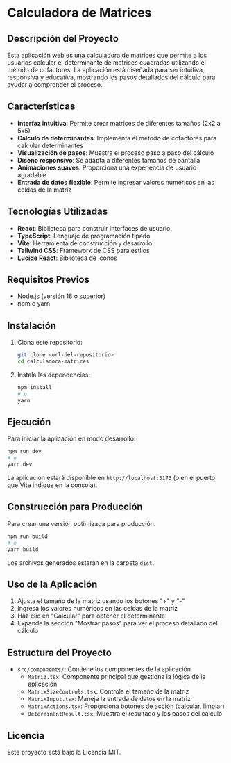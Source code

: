 # Calculadora de Matrices

## Descripción del Proyecto

Esta aplicación web es una calculadora de matrices que permite a los usuarios calcular el determinante de matrices cuadradas utilizando el método de cofactores. La aplicación está diseñada para ser intuitiva, responsiva y educativa, mostrando los pasos detallados del cálculo para ayudar a comprender el proceso.

## Características

- **Interfaz intuitiva**: Permite crear matrices de diferentes tamaños (2x2 a 5x5)
- **Cálculo de determinantes**: Implementa el método de cofactores para calcular determinantes
- **Visualización de pasos**: Muestra el proceso paso a paso del cálculo
- **Diseño responsivo**: Se adapta a diferentes tamaños de pantalla
- **Animaciones suaves**: Proporciona una experiencia de usuario agradable
- **Entrada de datos flexible**: Permite ingresar valores numéricos en las celdas de la matriz

## Tecnologías Utilizadas

- **React**: Biblioteca para construir interfaces de usuario
- **TypeScript**: Lenguaje de programación tipado
- **Vite**: Herramienta de construcción y desarrollo
- **Tailwind CSS**: Framework de CSS para estilos
- **Lucide React**: Biblioteca de iconos

## Requisitos Previos

- Node.js (versión 18 o superior)
- npm o yarn

## Instalación

1. Clona este repositorio:
   ```bash
   git clone <url-del-repositorio>
   cd calculadora-matrices
   ```

2. Instala las dependencias:
   ```bash
   npm install
   # o
   yarn
   ```

## Ejecución

Para iniciar la aplicación en modo desarrollo:

```bash
npm run dev
# o
yarn dev
```

La aplicación estará disponible en `http://localhost:5173` (o en el puerto que Vite indique en la consola).

## Construcción para Producción

Para crear una versión optimizada para producción:

```bash
npm run build
# o
yarn build
```

Los archivos generados estarán en la carpeta `dist`.

## Uso de la Aplicación

1. Ajusta el tamaño de la matriz usando los botones "+" y "-"
2. Ingresa los valores numéricos en las celdas de la matriz
3. Haz clic en "Calcular" para obtener el determinante
4. Expande la sección "Mostrar pasos" para ver el proceso detallado del cálculo

## Estructura del Proyecto

- `src/components/`: Contiene los componentes de la aplicación
  - `Matriz.tsx`: Componente principal que gestiona la lógica de la aplicación
  - `MatrixSizeControls.tsx`: Controla el tamaño de la matriz
  - `MatrixInput.tsx`: Maneja la entrada de datos en la matriz
  - `MatrixActions.tsx`: Proporciona botones de acción (calcular, limpiar)
  - `DeterminantResult.tsx`: Muestra el resultado y los pasos del cálculo

## Licencia

Este proyecto está bajo la Licencia MIT.
